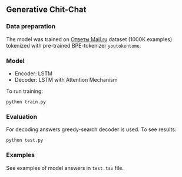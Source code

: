 ## Generative Chit-Chat

### Data preparation
The model was trained on [Ответы Mail.ru](https://otvet.mail.ru) dataset (1000K examples) tokenized with pre-trained BPE-tokenizer `youtokentome`.

### Model
- Encoder: LSTM
- Decoder: LSTM with Attention Mechanism

To run training:
```
python train.py
```

### Evaluation 
For decoding answers greedy-search decoder is used.
To see results:
```
python test.py
```

### Examples
See examples of model answers in `test.tsv` file.